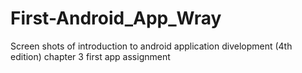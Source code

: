 # First-Android_App_Wray
Screen shots of introduction to android application divelopment (4th edition) chapter 3 first app assignment
